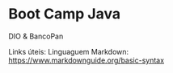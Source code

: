 # Boot Camp Java
DIO & BancoPan

Links úteis:
Linguaguem Markdown: https://www.markdownguide.org/basic-syntax

